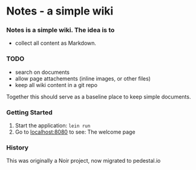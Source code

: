 
# Notes - a simple wiki

### Notes is a simple wiki.  The idea is to

- collect all content as Markdown.

### TODO
- search on documents
- allow page attachements (inline images, or other files)
- keep all wiki content in a git repo

Together this should serve as a baseline place to keep simple
documents.

### Getting Started

1. Start the application: `lein run`
2. Go to [localhost:8080](http://localhost:8080/) to see: The welcome page


### History

This was originally a Noir project, now migrated to pedestal.io
